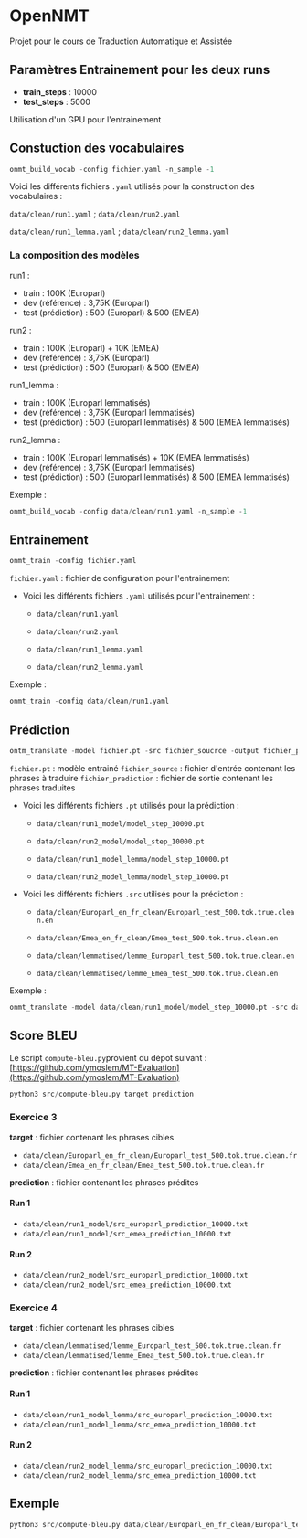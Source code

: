 # OpenNMT

Projet pour le cours de Traduction Automatique et Assistée

## Paramètres Entrainement pour les deux runs

- **train_steps** : 10000
- **test_steps** : 5000

Utilisation d'un GPU pour l'entrainement

## Constuction des vocabulaires

```python
onmt_build_vocab -config fichier.yaml -n_sample -1
```

Voici les différents fichiers `.yaml` utilisés pour la construction des vocabulaires :

`data/clean/run1.yaml` ;
`data/clean/run2.yaml`

`data/clean/run1_lemma.yaml` ;
`data/clean/run2_lemma.yaml`

### La composition des modèles

run1 :

- train : 100K (Europarl)
- dev (référence) : 3,75K (Europarl)
- test (prédiction) : 500 (Europarl) & 500 (EMEA)

run2 :

- train : 100K (Europarl) + 10K (EMEA)
- dev (référence) : 3,75K (Europarl)
- test (prédiction) : 500 (Europarl) & 500 (EMEA)

run1_lemma :

- train : 100K (Europarl lemmatisés)
- dev (référence) : 3,75K (Europarl lemmatisés)
- test (prédiction) : 500 (Europarl lemmatisés) & 500 (EMEA lemmatisés)

run2_lemma :

- train : 100K (Europarl lemmatisés) + 10K (EMEA lemmatisés)
- dev (référence) : 3,75K (Europarl lemmatisés)
- test (prédiction) : 500 (Europarl lemmatisés) & 500 (EMEA lemmatisés)

Exemple :

```python
onmt_build_vocab -config data/clean/run1.yaml -n_sample -1
```

## Entrainement

```python
onmt_train -config fichier.yaml
````

`fichier.yaml` : fichier de configuration pour l'entrainement

- Voici les différents fichiers `.yaml` utilisés pour l'entrainement :

  - `data/clean/run1.yaml`
  - `data/clean/run2.yaml`

  - `data/clean/run1_lemma.yaml`
  - `data/clean/run2_lemma.yaml`

Exemple :

```python
onmt_train -config data/clean/run1.yaml
```

## Prédiction

```python
ontm_translate -model fichier.pt -src fichier_soucrce -output fichier_prediction -verbose
```

`fichier.pt` : modèle entrainé
`fichier_source` : fichier d'entrée contenant les phrases à traduire
`fichier_prediction` : fichier de sortie contenant les phrases traduites

- Voici les différents fichiers `.pt` utilisés pour la prédiction :

  - `data/clean/run1_model/model_step_10000.pt`
  - `data/clean/run2_model/model_step_10000.pt`

  - `data/clean/run1_model_lemma/model_step_10000.pt`
  - `data/clean/run2_model_lemma/model_step_10000.pt`

- Voici les différents fichiers `.src` utilisés pour la prédiction :

  - `data/clean/Europarl_en_fr_clean/Europarl_test_500.tok.true.clean.en`
  - `data/clean/Emea_en_fr_clean/Emea_test_500.tok.true.clean.en`

  - `data/clean/lemmatised/lemme_Europarl_test_500.tok.true.clean.en`
  - `data/clean/lemmatised/lemme_Emea_test_500.tok.true.clean.en`

Exemple :

```python
onmt_translate -model data/clean/run1_model/model_step_10000.pt -src data/clean/Europarl_en_fr_clean/Europarl_test_500.tok.true.clean.en -output data/clean/run1_model/src_europarl_prediction_10000.txt -verbose
```

## Score BLEU

Le script `compute-bleu.py`provient du dépot suivant : [https://github.com/ymoslem/MT-Evaluation](https://github.com/ymoslem/MT-Evaluation)

```python
python3 src/compute-bleu.py target prediction
```

### Exercice 3

**target** : fichier contenant les phrases cibles

- `data/clean/Europarl_en_fr_clean/Europarl_test_500.tok.true.clean.fr`
- `data/clean/Emea_en_fr_clean/Emea_test_500.tok.true.clean.fr`

**prediction** : fichier contenant les phrases prédites

#### Run 1

- `data/clean/run1_model/src_europarl_prediction_10000.txt`
- `data/clean/run1_model/src_emea_prediction_10000.txt`

#### Run 2

- `data/clean/run2_model/src_europarl_prediction_10000.txt`
- `data/clean/run2_model/src_emea_prediction_10000.txt`

### Exercice 4

**target** : fichier contenant les phrases cibles

- `data/clean/lemmatised/lemme_Europarl_test_500.tok.true.clean.fr`
- `data/clean/lemmatised/lemme_Emea_test_500.tok.true.clean.fr`

**prediction** : fichier contenant les phrases prédites

#### Run 1

- `data/clean/run1_model_lemma/src_europarl_prediction_10000.txt`
- `data/clean/run1_model_lemma/src_emea_prediction_10000.txt`

#### Run 2

- `data/clean/run2_model_lemma/src_europarl_prediction_10000.txt`
- `data/clean/run2_model_lemma/src_emea_prediction_10000.txt`

## Exemple

```python
python3 src/compute-bleu.py data/clean/Europarl_en_fr_clean/Europarl_test_500.tok.true.clean.fr data/clean/run1_model/src_europarl_prediction_10000.txt
```
